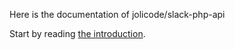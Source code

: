 Here is the documentation of jolicode/slack-php-api

Start by reading [the introduction](../README.md).
